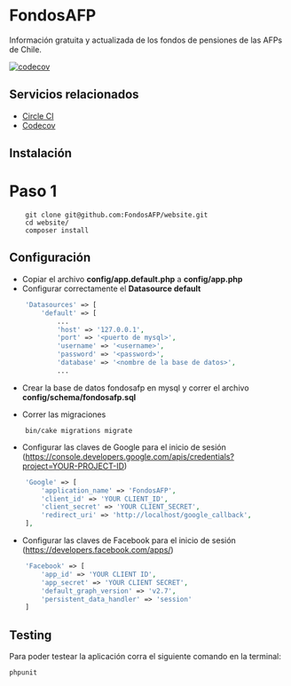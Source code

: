 # FondosAFP

Información gratuita y actualizada de los fondos de pensiones de las AFPs de Chile.

[![codecov](https://codecov.io/bb/nantrack/fondosafp/branch/master/graph/badge.svg?token=B0frAtaWJ9)](https://codecov.io/bb/nantrack/fondosafp)

## Servicios relacionados

*  [Circle CI](https://circleci.com/bb/NaNtrack/fondosafp)
*  [Codecov](https://codecov.io/bb/nantrack/fondosafp)

## Instalación

# Paso 1
```
    git clone git@github.com:FondosAFP/website.git
    cd website/
    composer install
```


## Configuración

*  Copiar el archivo **config/app.default.php** a **config/app.php**
*  Configurar correctamente el **Datasource default**

```php
    'Datasources' => [
        'default' => [
            ...
            'host' => '127.0.0.1',
            'port' => '<puerto de mysql>',
            'username' => '<username>',
            'password' => '<password>',
            'database' => '<nombre de la base de datos>',
            ...
```
* Crear la base de datos fondosafp en mysql y correr el archivo **config/schema/fondosafp.sql**

* Correr las migraciones

```
    bin/cake migrations migrate
```

*  Configurar las claves de Google para el inicio de sesión
   (https://console.developers.google.com/apis/credentials?project=YOUR-PROJECT-ID)

```php
    'Google' => [
        'application_name' => 'FondosAFP',
        'client_id' => 'YOUR CLIENT_ID',
        'client_secret' => 'YOUR CLIENT_SECRET',
        'redirect_uri' => 'http://localhost/google_callback',
    ],
```

*  Configurar las claves de Facebook para el inicio de sesión
   (https://developers.facebook.com/apps/)

```php
    'Facebook' => [
        'app_id' => 'YOUR CLIENT ID',
        'app_secret' => 'YOUR CLIENT SECRET',
        'default_graph_version' => 'v2.7',
        'persistent_data_handler' => 'session'
    ]
```

## Testing

Para poder testear la aplicación corra el siguiente comando en la terminal:

    phpunit
